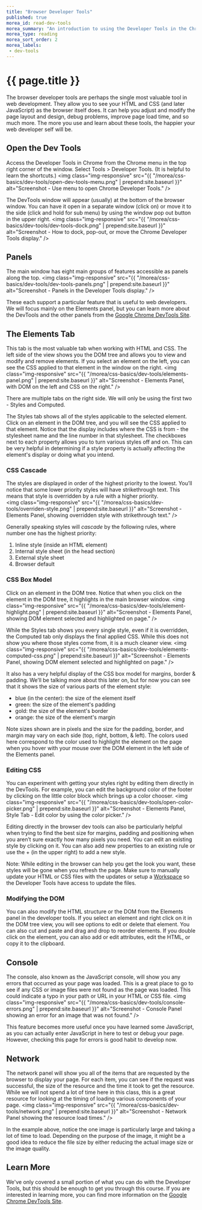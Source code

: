 ```yaml
---
title: "Browser Developer Tools"
published: true
morea_id: read-dev-tools
morea_summary: "An introduction to using the Developer Tools in the Chrome Browser."
morea_type: reading
morea_sort_order: 2
morea_labels:
 - dev-tools
---
```


# {{ page.title }}
The browser developer tools are perhaps the single most valuable tool in web development. They allow you to see your HTML and CSS (and later JavaScript) as the browser itself does. It can help you adjust and modify the page layout and design, debug problems, improve page load time, and so much more. The more you use and learn about these tools, the happier your web developer self will be.


## Open the Dev Tools
Access the Developer Tools in Chrome from the Chrome menu in the top right corner of the window. Select Tools  > Developer Tools. (It is helpful to learn the shortcuts.)
<img class="img-responsive" src="{{ "/morea/css-basics/dev-tools/open-dev-tools-menu.png" | prepend:site.baseurl }}" alt="Screenshot - Use menu to open Chrome Developer Tools." />

The DevTools window will appear (usually) at the bottom of the browser window. You can have it open in a separate window (click on) or move it to the side (click and hold for sub menu) by using the window pop out button in the upper right.
<img class="img-responsive" src="{{ "/morea/css-basics/dev-tools/dev-tools-dock.png" | prepend:site.baseurl }}" alt="Screenshot - How to dock, pop-out, or move the Chrome Developer Tools display." />

## Panels
The main window has eight main groups of features accessible as panels along the top.
<img class="img-responsive" src="{{ "/morea/css-basics/dev-tools/dev-tools-panels.png" | prepend:site.baseurl }}" alt="Screenshot - Panels in the Developer Tools display." />

These each support a particular feature that is useful to web developers. We will focus mainly on the Elements panel, but you can learn more about the DevTools and the other panels from the [Google Chrome DevTools Site](https://developers.google.com/web/tools/chrome-devtools/).

## The Elements Tab
This tab is the most valuable tab when working with HTML and CSS. The left side of the view shows you the DOM tree and allows you to view and modify and remove elements. If you select an element on the left, you can see the CSS applied to that element in the window on the right.
<img class="img-responsive" src="{{ "/morea/css-basics/dev-tools/elements-panel.png" | prepend:site.baseurl }}" alt="Screenshot - Elements Panel, with DOM on the left and CSS on the right." />

There are multiple tabs on the right side. We will only be using the first two - Styles and Computed.

The Styles tab shows all of the styles applicable to the selected element. Click on an element in the DOM tree, and you will see the CSS applied to that element. Notice that the display includes where the CSS is from - the stylesheet name and the line number in that stylesheet. The checkboxes next to each property allows you to turn various styles off and on. This can be very helpful in determining if a style property is actually affecting the element's display or doing what you intend.

### CSS Cascade
The styles are displayed in order of the highest priority to the lowest. You’ll notice that some lower priority styles will have strikethrough text. This means that style is overridden by a rule with a higher priority.  
<img class="img-responsive" src="{{ "/morea/css-basics/dev-tools/overriden-style.png" | prepend:site.baseurl }}" alt="Screenshot - Elements Panel, showing overridden style with strikethrough text." />

Generally speaking styles will *cascade* by the following rules, where number one has the highest priority:

1. Inline style (inside an HTML element)
2. Internal style sheet (in the head section)
3. External style sheet
4. Browser default


### CSS Box Model
Click on an element in the DOM tree. Notice that when you click on the element in the DOM tree, it highlights in the main browser window.
<img class="img-responsive" src="{{ "/morea/css-basics/dev-tools/element-highlight.png" | prepend:site.baseurl }}" alt="Screenshot - Elements Panel, showing DOM element selected and highlighted on page." />

While the Styles tab shows you every single style, even if it is overridden, the Computed tab only displays the final applied CSS. While this does not show you where those styles come from, it is a much cleaner view.
<img class="img-responsive" src="{{ "/morea/css-basics/dev-tools/elements-computed-css.png" | prepend:site.baseurl }}" alt="Screenshot - Elements Panel, showing DOM element selected and highlighted on page." />

It also has a very helpful display of the CSS box model for margins, border & padding. We’ll be talking more about this later on, but for now you can see that it shows the size of various parts of the element style:

- blue (in the center): the size of the element itself
- green: the size of the element's padding
- gold: the size of the element's border
- orange: the size of the element's margin

Note sizes shown are in pixels and the size for the padding, border, and margin may vary on each side (top, right, bottom, & left). The colors used here correspond to the color used to highlight the element on the page when you hover with your mouse over the DOM element in the left side of the Elements panel.


### Editing CSS
You can experiment with getting your styles right by editing them directly in the DevTools. For example, you can edit the background color of the footer by clicking on the little color block which brings up a color chooser.
<img class="img-responsive" src="{{ "/morea/css-basics/dev-tools/open-color-picker.png" | prepend:site.baseurl }}" alt="Screenshot - Elements Panel, Style Tab - Edit color by using the color picker." />

Editing directly in the browser dev tools can also be particularly helpful when trying to find the best size for margins, padding and positioning when you aren’t sure exactly how many pixels you need. You can edit an existing style by clicking on it. You can also add new properties to an existing rule or use the + (in the upper right) to add a new style.  

Note: While editing in the browser can help you get the look you want, these styles will be gone when you refresh the page. Make sure to manually update your HTML or CSS files with the updates or setup a [Workspace](https://developers.google.com/web/tools/setup/setup-workflow?hl=en) so the Developer Tools have access to update the files.


### Modifying the DOM
You can also modify the HTML structure or the DOM from the Elements panel in the developer tools. If you select an element and right click on it in the DOM tree view, you will see options to edit or delete that element. You can also cut and paste and drag and drop to reorder elements.  If you double click on the element, you can also add or edit attributes, edit the HTML, or copy it to the clipboard.  


## Console
The console, also known as the JavaScript console, will show you any errors that occurred as your page was loaded. This is a great place to go to see if any CSS or image files were not found as the page was loaded. This could indicate a typo in your path or URL in your HTML or CSS file.
<img class="img-responsive" src="{{ "/morea/css-basics/dev-tools/console-errors.png" | prepend:site.baseurl }}" alt="Screenshot - Console Panel showing an error for an image that was not found." />

This feature becomes more useful once you have learned some JavaScript, as you can actually enter JavaScript in here to test or debug your page. However, checking this page for errors is good habit to develop now.


## Network
The network panel will show you all of the items that are requested by the browser to display your page. For each item, you can see if the request was successful, the size of the resource and the time it took to get the resource. While we will not spend a lot of time here in this class, this is a great resource for looking at the timing of loading various components of your page.
<img class="img-responsive" src="{{ "/morea/css-basics/dev-tools/network.png" | prepend:site.baseurl }}" alt="Screenshot - Network Panel showing the resource load times." />

In the example above, notice the one image is particularly large and taking a lot of time to load. Depending on the purpose of the image, it might be a good idea to reduce the file size by either reducing the actual image size or the image quality.

## Learn More
We've only covered a small portion of what you can do with the Developer Tools, but this should be enough to get you through this course.  If you are interested in learning more, you can find more information on the [Google Chrome DevTools Site](https://developers.google.com/web/tools/chrome-devtools/).
